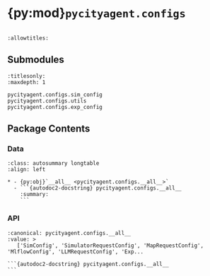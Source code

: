 # {py:mod}`pycityagent.configs`

```{py:module} pycityagent.configs
```

```{autodoc2-docstring} pycityagent.configs
:allowtitles:
```

## Submodules

```{toctree}
:titlesonly:
:maxdepth: 1

pycityagent.configs.sim_config
pycityagent.configs.utils
pycityagent.configs.exp_config
```

## Package Contents

### Data

````{list-table}
:class: autosummary longtable
:align: left

* - {py:obj}`__all__ <pycityagent.configs.__all__>`
  - ```{autodoc2-docstring} pycityagent.configs.__all__
    :summary:
    ```
````

### API

````{py:data} __all__
:canonical: pycityagent.configs.__all__
:value: >
   ['SimConfig', 'SimulatorRequestConfig', 'MapRequestConfig', 'MlflowConfig', 'LLMRequestConfig', 'Exp...

```{autodoc2-docstring} pycityagent.configs.__all__
```

````
